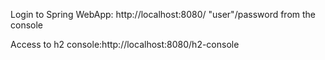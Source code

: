 Login to Spring WebApp: http://localhost:8080/
"user"/password from the console


Access to h2 console:http://localhost:8080/h2-console